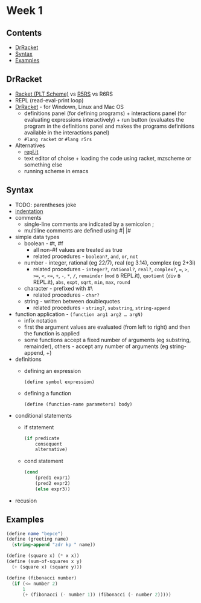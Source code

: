 # Week 1

## Contents

- [DrRacket](#dr-racket)
- [Syntax](#syntax)
- [Examples](#examples)

## DrRacket

- [Racket (PLT Scheme)](https://docs.racket-lang.org/guide/intro.html) vs [R5RS](https://docs.racket-lang.org/r5rs/r5rs-std/r5rs-Z-H-2.html#%_toc_start) vs R6RS
- REPL (read-eval-print loop)
- [DrRacket](https://racket-lang.org/) - for Windown, Linux and Mac OS
    + definitions panel (for defining programs) + interactions panel (for evaluating expressions interactively) + run button (evaluates the program in the definitions panel and makes the programs definitions available in the interactions panel)
    + `#lang racket` or `#lang r5rs`
- Alternatives
    + [repl.it](https://repl.it/)
    + text editor of choise + loading the code using racket, mzscheme or something else
    + running scheme in emacs
 
## Syntax

- TODO: parentheses joke 
- [indentation](http://community.schemewiki.org/?scheme-style)
- comments
    + single-line comments are indicated by a semicolon ;
    + multiline comments are defined using #| |#
- simple data types
    + boolean - #t, #f
        * all non-#f values are treated as true
        * related procedures - `boolean?`,  `and`, `or`, `not`
    + number - integer, rational (eg 22/7), real (eg 3.14), complex (eg 2+3i) 
        * related procedures - `integer?`, `rational?`, `real?`, `complex?`, `=`, `>`, `>=`, `<`, `<=`, `+`, `-`, `*`, `/`, `remainder` (`mod` в REPL.it), `quotient` (`div` в REPL.it), `abs`, `expt`, `sqrt`, `min`, `max`, `round`
    + character - prefixed with #\
        * related procedures - `char?`
    + string - written between doublequotes
        * related procedures - `string?`, `substring`, `string-append`
- function application - `(function arg1 arg2 … argN)`
    + infix notation
    + first the argument values are evaluated (from left to right) and then the function is applied
    + some functions accept a fixed number of arguments (eg substring, remainder), others - accept any number of arguments (eg string-append, +)
- definitions
    + defining an expression  
    
        `(define symbol expression)`
    + defining a function  
        
        `(define (function-name parameters) body)`
- conditional statements
    + if statement
        
        ```scheme
        (if predicate
            consequent 
            alternative)
        ```
    + cond statement

      ```scheme
      (cond 
          (pred1 expr1) 
          (pred2 expr2) 
          (else expr3))
      ```
- recusion

## Examples

```scheme
(define name "bepce")
(define (greeting name)
  (string-append "zdr kp " name))
```

```scheme
(define (square x) (* x x))
(define (sum-of-squares x y)
  (+ (square x) (square y)))
```

```scheme
(define (fibonacci number)
  (if (<= number 2)
      1
      (+ (fibonacci (- number 1)) (fibonacci (- number 2)))))
```